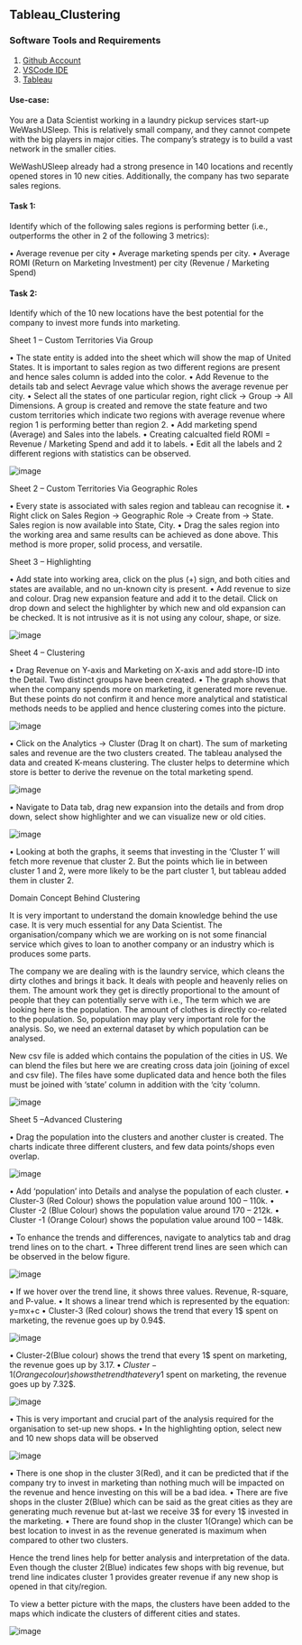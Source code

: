 ## Tableau_Clustering

### Software Tools and Requirements

1. [Github Account](https://github.com)
2. [VSCode IDE](https://visualstudio.com/)
3. [Tableau](https://tableau.com)



#### Use-case:

You are a Data Scientist working in a laundry pickup services start-up WeWashUSleep. This is relatively small company, and they cannot compete with the big players in major cities. The company’s strategy is to build a vast network in the smaller cities.

WeWashUSleep already had a strong presence in 140 locations and recently opened stores in 10 new cities. Additionally, the company has two separate sales regions.

#### Task 1:

Identify which of the following sales regions is performing better (i.e., outperforms the other in 2 of the following 3 metrics):

•	Average revenue per city
•	Average marketing spends per city.
•	Average ROMI (Return on Marketing Investment) per city (Revenue / Marketing Spend)

#### Task 2:

Identify which of the 10 new locations have the best potential for the company to invest more funds into marketing.


Sheet 1 – Custom Territories Via Group

•	The state entity is added into the sheet which will show the map of United States. It is important to sales region as two different regions are present and hence sales column is added into the color. 
•	Add Revenue to the details tab and select Aevrage value which shows the average revenue per city. 
•	Select all the states of one particular region, right click -> Group -> All Dimensions. A group is created and remove the state feature and two custom territories which indicate two regions with average revenue where region 1 is performing better than region 2.
•	Add marketing spend (Average) and Sales into the labels. 
•	Creating calcualted field ROMI = Revenue / Marketing Spend and add it to labels.
•	Edit all the labels and 2 different regions with statistics can be observed.

![image](https://user-images.githubusercontent.com/69414362/225298402-33bb04a1-915e-43e0-9035-39b888b7c2be.png)

Sheet 2 – Custom Territories Via Geographic Roles

•	Every state is associated with sales region and tableau can recognise it. 
•	Right click on Sales Region -> Geographic Role -> Create from -> State. Sales region is now available into State, City.
•	Drag the sales region into the working area and same results can be achieved as done above. This method is more proper, solid process, and versatile.

Sheet 3 – Highlighting

•	Add state into working area, click on the plus (+) sign, and both cities and states are available, and no un-known city is present.
•	Add revenue to size and colour. Drag new expansion feature and add it to the detail. Click on drop down and select the highlighter by which new and old expansion can be checked. It is not intrusive as it is not using any colour, shape, or size.

![image](https://user-images.githubusercontent.com/69414362/225298581-ef06c5a1-4f77-48b3-a61a-6e8223df5c6c.png)

Sheet 4 – Clustering

•	Drag Revenue on Y-axis and Marketing on X-axis and add store-ID into the Detail. Two distinct groups have been created.
•	The graph shows that when the company spends more on marketing, it generated more revenue. But these points do not confirm it and hence more analytical and statistical methods needs to be applied and hence clustering comes into the picture.

![image](https://user-images.githubusercontent.com/69414362/225298763-903a82b6-203c-48e3-9874-f0e6f00662ee.png)

•	Click on the Analytics -> Cluster (Drag It on chart). The sum of marketing sales and revenue are the two clusters created. The tableau analysed the data and created K-means clustering. The cluster helps to determine which store is better to derive the revenue on the total marketing spend.

![image](https://user-images.githubusercontent.com/69414362/225298968-8d7107b3-47cf-4c29-b348-d06abce9da80.png)

•	Navigate to Data tab, drag new expansion into the details and from drop down, select show highlighter and we can visualize new or old cities.

![image](https://user-images.githubusercontent.com/69414362/225299291-f7cff61e-9e27-4da8-9eec-1de9acecb4a8.png)

•	Looking at both the graphs, it seems that investing in the ‘Cluster 1’ will fetch more revenue that cluster 2. But the points which lie in between cluster 1 and 2, were more likely to be the part cluster 1, but tableau added them in cluster 2.

Domain Concept Behind Clustering

It is very important to understand the domain knowledge behind the use case. It is very much essential for any Data Scientist. The organisation/company which we are working on is not some financial service which gives to loan to another company or an industry which is produces some parts.

The company we are dealing with is the laundry service, which cleans the dirty clothes and brings it back. It deals with people and heavenly relies on them. The amount work they get is directly proportional to the amount of people that they can potentially serve with i.e., The term which we are looking here is the population. The amount of clothes is directly co-related to the population. So, population may play very important role for the analysis.  So, we need an external dataset by which population can be analysed.

New csv file is added which contains the population of the cities in US. We can blend the files but here we are creating cross data join (joining of excel and csv file). The files have some duplicated data and hence both the files must be joined with ‘state’ column in addition with the ‘city ‘column.

![image](https://user-images.githubusercontent.com/69414362/225299512-c301acce-0786-4a91-b7c9-ae13d885057c.png)

 Sheet 5 –Advanced Clustering

•	Drag the population into the clusters and another cluster is created. The charts indicate three different clusters, and few data points/shops even overlap. 

![image](https://user-images.githubusercontent.com/69414362/225299697-f880abef-7fb5-4c0f-bad9-96d1267b8566.png)

•	Add ‘population’ into Details and analyse the population of each cluster.
•	Cluster-3 (Red Colour) shows the population value around 100 – 110k.
•	Cluster -2 (Blue Colour) shows the population value around 170 – 212k.
•	Cluster -1 (Orange Colour) shows the population value around 100 – 148k.

•	To enhance the trends and differences, navigate to analytics tab and drag trend lines on to the chart.
•	Three different trend lines are seen which can be observed in the below figure.

![image](https://user-images.githubusercontent.com/69414362/225300110-6b48cd96-8783-48ad-b105-7a35ae8be0f4.png)

•	If we hover over the trend line, it shows three values. Revenue, R-square, and P-value.
•	It shows a linear trend which is represented by the equation: y=mx+c
•	Cluster-3 (Red colour) shows the trend that every 1$ spent on marketing, the revenue goes up by 0.94$.

![image](https://user-images.githubusercontent.com/69414362/225300297-af3b76dd-1514-4ade-8f9b-57d14ef8192d.png)


•	Cluster-2(Blue colour) shows the trend that every 1$ spent on marketing, the revenue goes up by 3.17$.
•	Cluster-1(Orange colour) shows the trend that every 1$ spent on marketing, the revenue goes up by 7.32$.

![image](https://user-images.githubusercontent.com/69414362/225300368-503ea864-47e8-4a96-ac8b-c1b09c952104.png)

•	This is very important and crucial part of the analysis required for the organisation to set-up new shops.
•	In the highlighting option, select new and 10 new shops data will be observed

![image](https://user-images.githubusercontent.com/69414362/225300654-d717ea0d-12fb-4fd4-b3a6-3c850fa7b9e9.png)

•	There is one shop in the cluster 3(Red), and it can be predicted that if the company try to invest in marketing than nothing much will be impacted on the revenue and hence investing on this will be a bad idea.
•	There are five shops in the cluster 2(Blue) which can be said as the great cities as they are generating much revenue but at-last we receive 3$ for every 1$ invested in the marketing.
•	There are found shop in the cluster 1(Orange) which can be best location to invest in as the revenue generated is maximum when compared to other two clusters. 

Hence the trend lines help for better analysis and interpretation of the data. Even though the cluster 2(Blue) indicates few shops with big revenue, but trend line indicates cluster 1 provides greater revenue if any new shop is opened in that city/region.

To view a better picture with the maps, the clusters have been added to the maps which indicate the clusters of different cities and states.

![image](https://user-images.githubusercontent.com/69414362/225300789-9ce0e0b8-3b7f-46a5-9710-920d72caa1fd.png)


















